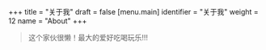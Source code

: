 +++
title = "关于我"
draft = false
[menu.main]
  identifier = "关于我"
  weight = 12
  name = "About"
+++

> 这个家伙很懒！最大的爱好吃喝玩乐!!!

